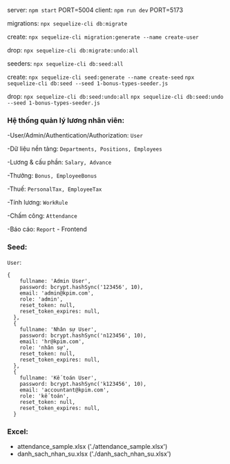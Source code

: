 server: `npm start` PORT=5004
client: `npm run dev` PORT=5173

migrations: `npx sequelize-cli db:migrate`

create: `npx sequelize-cli migration:generate --name create-user`

drop: `npx sequelize-cli db:migrate:undo:all`

seeders: `npx sequelize-cli db:seed:all`

create: `npx sequelize-cli seed:generate --name create-seed`
        `npx sequelize-cli db:seed --seed 1-bonus-types-seeder.js`

drop: `npx sequelize-cli db:seed:undo:all`
      `npx sequelize-cli db:seed:undo --seed 1-bonus-types-seeder.js`

### Hệ thống quản lý lương nhân viên:

-User/Admin/Authentication/Authorization: `User`

-Dữ liệu nền tảng: `Departments, Positions, Employees`

-Lương & cấu phần: `Salary, Advance`

-Thưởng: `Bonus, EmployeeBonus`

-Thuế: `PersonalTax, EmployeeTax`

-Tính lương: `WorkRule`

-Chấm công: `Attendance`

-Báo cáo: `Report` - Frontend

### Seed:

`User`: 
```
{
    fullname: 'Admin User',
    password: bcrypt.hashSync('123456', 10),
    email: 'admin@kpim.com',
    role: 'admin',
    reset_token: null,
    reset_token_expires: null,
  },
  {
    fullname: 'Nhân sự User',
    password: bcrypt.hashSync('n123456', 10),
    email: 'hr@kpim.com',
    role: 'nhân sự',
    reset_token: null,
    reset_token_expires: null,
  },
  {
    fullname: 'Kế toán User',
    password: bcrypt.hashSync('k123456', 10),
    email: 'accountant@kpim.com',
    role: 'kế toán',
    reset_token: null,
    reset_token_expires: null,
  }
```

### Excel:
- attendance_sample.xlsx ('./attendance_sample.xlsx')
- danh_sach_nhan_su.xlsx ('./danh_sach_nhan_su.xlsx')